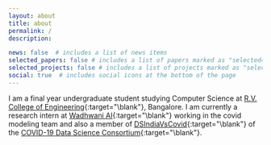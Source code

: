 ```yaml
---
layout: about
title: about
permalink: /
description: 

news: false  # includes a list of news items
selected_papers: false # includes a list of papers marked as "selected={true}"
selected_projects: false # includes a list of projects marked as "selected={true}"
social: true  # includes social icons at the bottom of the page
---
```


I am a final year undergraduate student studying Computer Science at [R.V. College of Engineering](https://www.rvce.edu.in/){:target="\blank"}, Bangalore. I am currently a research intern at [Wadhwani AI](https://www.wadhwaniai.org/){:target="\blank"} working in the covid modeling team and also a member of [DSIndiaVsCovid](https://dsindiavscovid.org/){:target="\blank"} of the [COVID-19 Data Science Consortium](https://www.covid19datascienceconsortium.org/){:target="\blank"}. 
